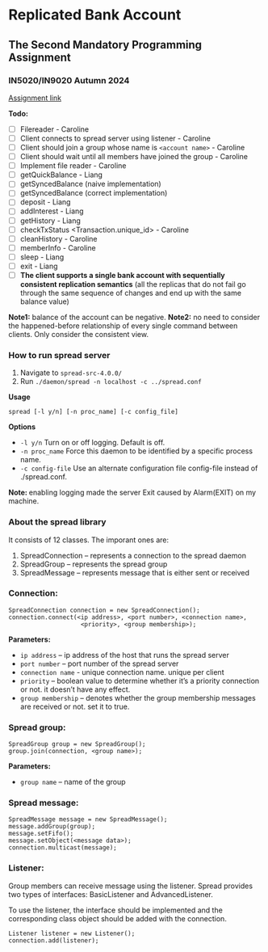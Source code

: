 # Replicated Bank Account
## The Second Mandatory Programming Assignment
### IN5020/IN9020 Autumn 2024

[Assignment link](https://www.uio.no/studier/emner/matnat/ifi/IN5020/h24/timeplan/in5020_2024_assignment2.pdf)

<b>Todo:</b>
- [ ] Filereader - Caroline
- [ ] Client connects to spread server using listener - Caroline
- [ ] Client should join a group whose name is `<account name>` - Caroline
- [ ] Client should wait until all members have joined the group - Caroline
- [ ] Implement file reader - Caroline
- [ ] getQuickBalance - Liang
- [ ] getSyncedBalance (naive implementation)
- [ ] getSyncedBalance (correct implementation)
- [ ] deposit <amount> - Liang
- [ ] addInterest <percent> - Liang
- [ ] getHistory - Liang
- [ ] checkTxStatus <Transaction.unique_id> - Caroline
- [ ] cleanHistory - Caroline
- [ ] memberInfo - Caroline
- [ ] sleep <duration> - Liang
- [ ] exit - Liang
- [ ] <b>The client supports a single bank account with sequentially consistent replication semantics</b> (all the replicas that do
  not fail go through the same sequence of changes and end up with the same balance value)

<b>Note1:</b> balance of the account can be negative.
<b>Note2:</b> no need to consider the happened-before relationship of every single command
between clients. Only consider the consistent view.


### How to run spread server
1. Navigate to `spread-src-4.0.0/`
2. Run `./daemon/spread -n localhost -c ../spread.conf`

<b>Usage</b>
```
spread [-l y/n] [-n proc_name] [-c config_file]
```

<b>Options</b>
- `-l y/n` Turn on or off logging. Default is off.
- `-n proc_name` Force this daemon to be identified by a specific process name.
- `-c config-file` Use an alternate configuration file config-file instead of ./spread.conf.

<b>Note: </b> enabling logging made the server Exit caused by Alarm(EXIT) on my machine.

### About the spread library
It consists of 12 classes. The imporant ones are:
1. SpreadConnection – represents a connection to the spread daemon
2. SpreadGroup – represents the spread group
3. SpreadMessage – represents message that is either sent or received

### Connection:
```
SpreadConnection connection = new SpreadConnection();
connection.connect(<ip address>, <port number>, <connection name>, 
                    <priority>, <group membership>);
```
<b>Parameters:</b>
- `ip address` – ip address of the host that runs the spread server
- `port number` – port number of the spread server
- `connection name` - unique connection name. unique per client
- `priority` – boolean value to determine whether it’s a priority connection or not. it  doesn’t have any effect.
- `group membership` – denotes whether the group membership messages are received or not. set it to true.

### Spread group:
```
SpreadGroup group = new SpreadGroup();
group.join(connection, <group name>);
```
<b>Parameters:</b>
- `group name` – name of the group

### Spread message:
```
SpreadMessage message = new SpreadMessage();
message.addGroup(group);
message.setFifo();
message.setObject(<message data>);
connection.multicast(message);
```
### Listener:
Group members can receive message using the listener. Spread provides two types of interfaces: 
BasicListener and AdvancedListener. 

To use the listener, the interface should be 
implemented and the corresponding class object should be added with the connection.
```
Listener listener = new Listener();
connection.add(listener);
```